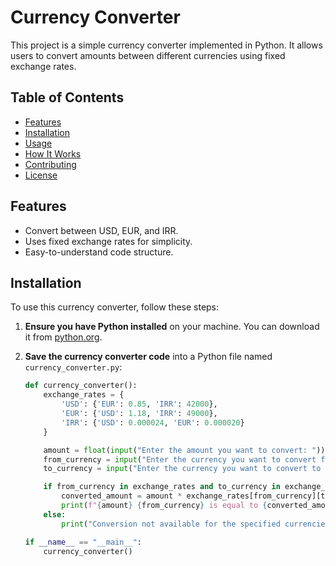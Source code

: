 # Currency Converter

This project is a simple currency converter implemented in Python. It allows users to convert amounts between different currencies using fixed exchange rates.

## Table of Contents

- [Features](#features)
- [Installation](#installation)
- [Usage](#usage)
- [How It Works](#how-it-works)
- [Contributing](#contributing)
- [License](#license)

## Features

- Convert between USD, EUR, and IRR.
- Uses fixed exchange rates for simplicity.
- Easy-to-understand code structure.

## Installation

To use this currency converter, follow these steps:

1. **Ensure you have Python installed** on your machine. You can download it from [python.org](https://www.python.org/downloads/).

2. **Save the currency converter code** into a Python file named `currency_converter.py`:

   ```python
   def currency_converter():
       exchange_rates = {
           'USD': {'EUR': 0.85, 'IRR': 42000},
           'EUR': {'USD': 1.18, 'IRR': 49000},
           'IRR': {'USD': 0.000024, 'EUR': 0.000020}
       }

       amount = float(input("Enter the amount you want to convert: "))
       from_currency = input("Enter the currency you want to convert from (e.g., USD, EUR, IRR): ").upper()
       to_currency = input("Enter the currency you want to convert to (e.g., USD, EUR, IRR): ").upper()

       if from_currency in exchange_rates and to_currency in exchange_rates[from_currency]:
           converted_amount = amount * exchange_rates[from_currency][to_currency]
           print(f"{amount} {from_currency} is equal to {converted_amount:.2f} {to_currency}.")
       else:
           print("Conversion not available for the specified currencies.")

   if __name__ == "__main__":
       currency_converter()